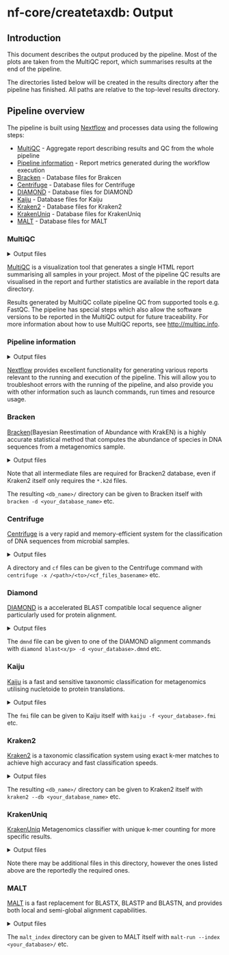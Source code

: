 # nf-core/createtaxdb: Output

## Introduction

This document describes the output produced by the pipeline. Most of the plots are taken from the MultiQC report, which summarises results at the end of the pipeline.

The directories listed below will be created in the results directory after the pipeline has finished. All paths are relative to the top-level results directory.

<!-- TODO nf-core: Write this documentation describing your workflow's output -->

## Pipeline overview

The pipeline is built using [Nextflow](https://www.nextflow.io/) and processes data using the following steps:

- [MultiQC](#multiqc) - Aggregate report describing results and QC from the whole pipeline
- [Pipeline information](#pipeline-information) - Report metrics generated during the workflow execution
- [Bracken](#bracken) - Database files for Brakcen
- [Centrifuge](#centrifuge) - Database files for Centrifuge
- [DIAMOND](#diamond) - Database files for DIAMOND
- [Kaiju](#kaiju) - Database files for Kaiju
- [Kraken2](#kraken2) - Database files for Kraken2
- [KrakenUniq](#krakenuniq) - Database files for KrakenUniq
- [MALT](#malt) - Database files for MALT

### MultiQC

<details markdown="1">
<summary>Output files</summary>

- `multiqc/`
  - `multiqc_report.html`: a standalone HTML file that can be viewed in your web browser.
  - `multiqc_data/`: directory containing parsed statistics from the different tools used in the pipeline.
  - `multiqc_plots/`: directory containing static images from the report in various formats.

</details>

[MultiQC](http://multiqc.info) is a visualization tool that generates a single HTML report summarising all samples in your project. Most of the pipeline QC results are visualised in the report and further statistics are available in the report data directory.

Results generated by MultiQC collate pipeline QC from supported tools e.g. FastQC. The pipeline has special steps which also allow the software versions to be reported in the MultiQC output for future traceability. For more information about how to use MultiQC reports, see <http://multiqc.info>.

### Pipeline information

<details markdown="1">
<summary>Output files</summary>

- `pipeline_info/`
  - Reports generated by Nextflow: `execution_report.html`, `execution_timeline.html`, `execution_trace.txt` and `pipeline_dag.dot`/`pipeline_dag.svg`.
  - Reports generated by the pipeline: `pipeline_report.html`, `pipeline_report.txt` and `software_versions.yml`. The `pipeline_report*` files will only be present if the `--email` / `--email_on_fail` parameter's are used when running the pipeline.
  - Reformatted samplesheet files used as input to the pipeline: `samplesheet.valid.csv`.
  - Parameters used by the pipeline run: `params.json`.

</details>

[Nextflow](https://www.nextflow.io/docs/latest/tracing.html) provides excellent functionality for generating various reports relevant to the running and execution of the pipeline. This will allow you to troubleshoot errors with the running of the pipeline, and also provide you with other information such as launch commands, run times and resource usage.

### Bracken

[Bracken](https://github.com/jenniferlu717/Bracken/)(Bayesian Reestimation of Abundance with KrakEN) is a highly accurate statistical method that computes the abundance of species in DNA sequences from a metagenomics sample.

<details markdown="1">
<summary>Output files</summary>

- `bracken/`
  - `<db_name>/`
    - `database100mers.kmer_distrib`: Bracken kmer distribution file
    - `database100mers.kraken`: Bracken index file
    - `database.kraken`: Bracken database file
    - `hash.k2d`: Kraken2 hash database file
    - `opts.k2d`: Kraken2 opts database file
    - `taxo.k2d`: Kraken2 taxo database file
    - `library/`: Intermediate Kraken2 directory containing FASTAs and related files of added genomes
    - `taxonomy/`: Intermediate Kraken2 directory containing taxonomy files of added genomes
    - `seqid2taxid.map`: Intermediate Kraken2 file containing taxonomy files of added genomes

</details>

Note that all intermediate files are required for Bracken2 database, even if Kraken2 itself only requires the `*.k2d` files.

The resulting `<db_name>/` directory can be given to Bracken itself with `bracken -d <your_database_name>` etc.

### Centrifuge

[Centrifuge](https://github.com/bbuchfink/diamond) is a very rapid and memory-efficient system for the classification of DNA sequences from microbial samples.

<details markdown="1">
<summary>Output files</summary>

- `diamond/`
  - `<database>.*.cf`: Centrifuge database files

</details>

A directory and `cf` files can be given to the Centrifuge command with `centrifuge -x /<path>/<to>/<cf_files_basename>` etc.

### Diamond

[DIAMOND](https://github.com/bbuchfink/diamond) is a accelerated BLAST compatible local sequence aligner particularly used for protein alignment.

<details markdown="1">
<summary>Output files</summary>

- `diamond/`
  - `<database>.dmnd`: DIAMOND dmnd database file

</details>

The `dmnd` file can be given to one of the DIAMOND alignment commands with `diamond blast<x/p> -d <your_database>.dmnd` etc.

### Kaiju

[Kaiju](https://bioinformatics-centre.github.io/kaiju/) is a fast and sensitive taxonomic classification for metagenomics utilising nucletoide to protein translations.

<details markdown="1">
<summary>Output files</summary>

- `kaiju/`
  - `<database_name>.fmi`: Kaiju FMI index file

</details>

The `fmi` file can be given to Kaiju itself with `kaiju -f <your_database>.fmi` etc.

### Kraken2

[Kraken2](https://ccb.jhu.edu/software/kraken2/) is a taxonomic classification system using exact k-mer matches to achieve high accuracy and fast classification speeds.

<details markdown="1">
<summary>Output files</summary>

- `kraken2/`
  - `<db_name>/`
    - `hash.k2d`: Kraken2 hash database file
    - `opts.k2d`: Kraken2 opts database file
    - `taxo.k2d`: Kraken2 taxo database file
    - `library/`: Intermediate directory containing FASTAs and related files of added genomes (only present if `--build_bracken` or `--kraken2_keepintermediate` supplied)
    - `taxonomy/`: Intermediate directory containing taxonomy files of added genomes (only present if `--build_bracken` or `--kraken2_keepintermediate` supplied)
    - `seqid2taxid.map`: Intermediate file containing taxonomy files of added genomes (only present if `--build_bracken` or `--kraken2_keepintermediate` supplied)

</details>

The resulting `<db_name>/` directory can be given to Kraken2 itself with `kraken2 --db <your_database_name>` etc.

### KrakenUniq

[KrakenUniq](https://github.com/fbreitwieser/krakenuniq) Metagenomics classifier with unique k-mer counting for more specific results.

<details markdown="1">
<summary>Output files</summary>

- `kraken2/`
  - `<db_name>/`
  - `database-build.log`: KrakenUniq build process log
  - `database.idx`: KrakenUniq index file
  - `database.kdb`: KrakenUniq database file
  - `taxDB`: KrakenUniq taxonomy information file

</details>

Note there may be additional files in this directory, however the ones listed above are the reportedly the required ones.

### MALT

[MALT](https://software-ab.cs.uni-tuebingen.de/download/malt) is a fast replacement for BLASTX, BLASTP and BLASTN, and provides both local and semi-global alignment capabilities.

<details markdown="1">
<summary>Output files</summary>

- `malt/`
  - `malt_index/`: directory containing MALT index files

</details>

The `malt_index` directory can be given to MALT itself with `malt-run --index <your_database>/` etc.
